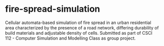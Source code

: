 # fire-spread-simulation
Cellular automata-based simulation of fire spread in an urban residential area characterized by the presence of a road network, differing durability of build materials and adjustable density of cells. Submitted as part of CSCI 112 - Computer Simulation and Modelling Class as group project.
